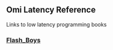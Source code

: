 ## Omi Latency Reference
Links to low latency programming books 

### [Flash_Boys](https://en.wikipedia.org/wiki/Flash_Boys)
